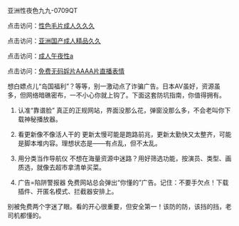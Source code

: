 亚洲性夜色九九-0709QT

点击访问：<a href="https://heiliaoxqkkct.pages.dev">性色毛片成人久久久</a>

点击访问：<a href="https://heiliaoxqkkct.pages.dev">亚洲国产成人精品久久</a>

点击访问：<a href="https://heiliaowt0d7p.pages.dev">成人午夜性a</a>

点击访问：<a href="https://heiliaoll4qsx.pages.dev">免费无码婬片AAAA片直播表情</a>




想白嫖点儿“岛国福利”？等等，别一激动点了诈骗广告。日本AV虽好，资源虽多，但网络暗礁密布，一不小心你就上钩了。下面这套防坑指南，你值得拥有。

1. 认准“靠谱脸”
真正的正规网站，界面没那么花，弹窗没那么多，不会老叫你下载神秘播放器。

2. 看更新像不像活人干的
更新太慢可能是跑路前兆，更新太勤快又太整齐，可能是脚本堆内容。理想状态是——有点乱，但不太乱。

3. 用分类当作导航仪
不想在海量资源中迷路？用好筛选功能，按演员、类型、画质选，就像去超市拿清单买菜。

4. 广告=陷阱警报器
免费网站总会弹出“你懂的”广告。记住：不要手欠点！下载插件、开匿名模式、拦截器安排上。

别被免费两个字迷了眼。看的开心很重要，但安全第一！该防的防，该挡的挡，老司机都懂的。


<span style="display:none;">[Canonical link]( https://github.com/alm0700925/859631 ）</span>
